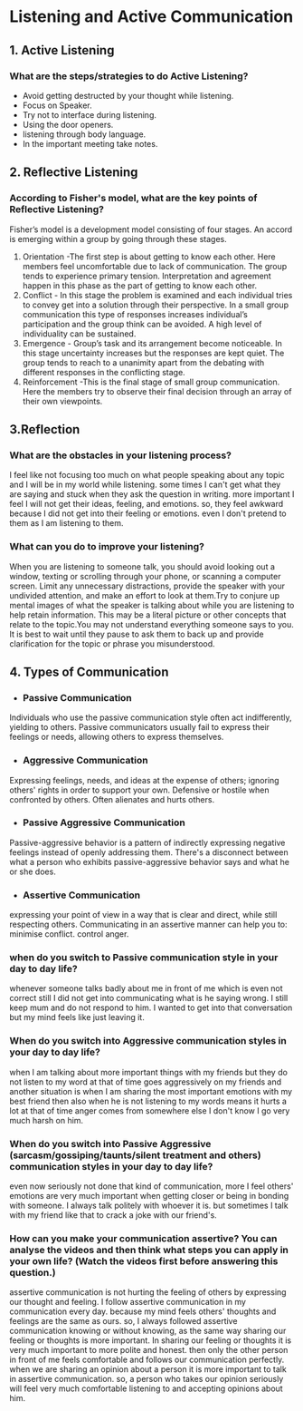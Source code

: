 # Listening and Active Communication
## 1. Active Listening
### What are the steps/strategies to do Active Listening? 
+ Avoid getting destructed by your thought while listening.
+ Focus on Speaker.
+ Try not to interface during listening.
+ Using the door openers.
+ listening through body language.
+ In the important meeting take notes.
 ## 2. Reflective Listening
### According to Fisher's model, what are the key points of Reflective Listening?
Fisher’s model is a development model consisting of four stages. An accord is emerging within a group by going through these stages.

1. Orientation -The first step is about getting to know each other. Here members feel uncomfortable due to lack of communication. The group tends to experience primary tension. Interpretation and agreement happen in this phase as the part of getting to know each other. 
2. Conflict -  In this stage the problem is examined and each individual tries to convey get into a solution through their perspective. In a small group communication this type of responses increases individual’s participation and the group think can be avoided. A high level of individuality can be sustained.
3. Emergence - Group’s task and its arrangement become noticeable. In this stage uncertainty increases but the responses are kept quiet. The group tends to reach to a unanimity apart from the debating with different responses in the conflicting stage.
4. Reinforcement -This is the final stage of small group communication. Here the members try to observe their final decision through an array of their own viewpoints.

## 3.Reflection   
### What are the obstacles in your listening process?
I feel like not focusing too much on what people speaking about any topic and I will be in my world while listening. some times I can't get what they are saying and stuck when they ask the question in writing. more important I feel I will not get their ideas, feeling, and emotions. so, they feel awkward because I did not get into their feeling or emotions. even I don't pretend to them as I am listening to them.
 ### What can you do to improve your listening?
 When you are listening to someone talk, you should avoid looking out a window, texting or scrolling through your phone, or scanning a computer screen. Limit any unnecessary distractions, provide the speaker with your undivided attention, and make an effort to look at them.Try to conjure up mental images of what the speaker is talking about while you are listening to help retain information. This may be a literal picture or other concepts that relate to the topic.You may not understand everything someone says to you. It is best to wait until they pause to ask them to back up and provide clarification for the topic or phrase you misunderstood.
 ## 4. Types of Communication
+ ### Passive Communication
Individuals who use the passive communication style often act indifferently, yielding to others. Passive communicators usually fail to express their feelings or needs, allowing others to express themselves.
+ ### Aggressive Communication
Expressing feelings, needs, and ideas at the expense of others; ignoring others' rights in order to support your own. Defensive or hostile when confronted by others. Often alienates and hurts others.
+ ###  Passive Aggressive Communication
Passive-aggressive behavior is a pattern of indirectly expressing negative feelings instead of openly addressing them. There's a disconnect between what a person who exhibits passive-aggressive behavior says and what he or she does.
+ ###  Assertive Communication
expressing your point of view in a way that is clear and direct, while still respecting others. Communicating in an assertive manner can help you to: minimise conflict. control anger.
### when do you switch to Passive communication style in your day to day life?
whenever someone talks badly about me in front of me which is even not correct still I did not get into communicating what is he saying wrong. I still keep mum and do not respond to him. I wanted to get into  that conversation but my mind feels like just leaving it.
### When do you switch into Aggressive communication styles in your day to day life?
when  I am talking about more important things with my friends but they do not listen to my word at that of time goes aggressively on my friends and another situation is when I am sharing the most important emotions with my best friend then also when he is not listening to my words means it hurts a lot at that of time anger comes from somewhere else I don't know I go very much harsh on him.
### When do you switch into Passive Aggressive (sarcasm/gossiping/taunts/silent treatment and others) communication styles in your day to day life?
even now seriously not done that kind of communication, more I feel others' emotions are very much important when getting closer or being in bonding with someone. I always talk politely with whoever it is. but sometimes I talk with my friend like that to crack a joke with our friend's.
### How can you make your communication assertive? You can analyse the videos and then think what steps you can apply in your own life? (Watch the videos first before answering this question.)
assertive communication is not hurting the feeling of others by expressing our thought and feeling. I follow assertive communication in my communication every day. because my mind feels others' thoughts and feelings are the same as ours. so, I always followed assertive communication knowing or without knowing, as the same way sharing our feeling or thoughts is more important. In sharing our feeling or thoughts it is very much important to more polite and honest. then only the other person in front of me feels comfortable and follows our communication perfectly. when we are sharing an opinion about a person it is more important to talk in assertive communication. so, a person who takes our opinion seriously will feel very much comfortable listening to and accepting opinions about him. 

